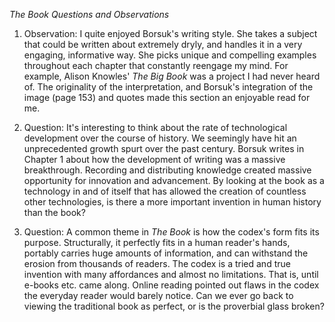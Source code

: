 *_The Book_ Questions and Observations*

1. Observation: I quite enjoyed Borsuk's writing style. She takes a subject that could be written about extremely dryly, 
and handles it in a very engaging, informative way. She picks unique and compelling examples throughout each chapter 
that constantly reengage my mind. For example, Alison Knowles' _The Big Book_ was a project I had never heard of. 
The originality of the interpretation, and Borsuk's integration of the image (page 153) and quotes made this section
an enjoyable read for me. 

2. Question: It's interesting to think about the rate of technological development over the course of history. 
We seemingly have hit an unprecedented growth spurt over the past century. Borsuk writes in Chapter 1 about how 
the development of writing was a massive breakthrough. Recording and distributing knowledge created massive opportunity
for innovation and advancement. By looking at the book as a technology in and of itself that has allowed the creation
of countless other technologies, is there a more important invention in human history than the book?

3. Question: A common theme in _The Book_ is how the codex's form fits its purpose. Structurally, it perfectly fits 
in a human reader's hands, portably carries huge amounts of information, and can withstand the erosion from thousands of readers.
The codex is a tried and true invention with many affordances and almost no limitations. That is, until e-books etc. came along.
Online reading pointed out flaws in the codex the everyday reader would barely notice. Can we ever go back to viewing 
the traditional book as perfect, or is the proverbial glass broken?
